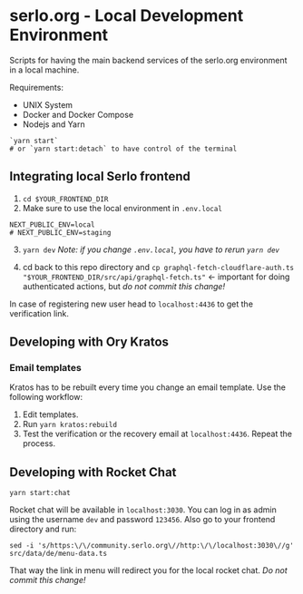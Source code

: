 # serlo.org - Local Development Environment

Scripts for having the main backend services of the serlo.org environment in a local machine.

Requirements:
- UNIX System
- Docker and Docker Compose
- Nodejs and Yarn

```
`yarn start` 
# or `yarn start:detach` to have control of the terminal
```

## Integrating local Serlo frontend

1. `cd $YOUR_FRONTEND_DIR`
2. Make sure to use the local environment in `.env.local`
```
NEXT_PUBLIC_ENV=local
# NEXT_PUBLIC_ENV=staging
```
3. `yarn dev`
   _Note: if you change `.env.local`, you have to rerun `yarn dev`_

4. cd back to this repo directory and `cp graphql-fetch-cloudflare-auth.ts "$YOUR_FRONTEND_DIR/src/api/graphql-fetch.ts"` <- important for doing authenticated actions, but _do not commit this change!_

In case of registering new user head to `localhost:4436` to get the verification link.
## Developing with Ory Kratos

### Email templates

Kratos has to be rebuilt every time you change an email template. Use the following workflow:

1. Edit templates.
2. Run `yarn kratos:rebuild`
3. Test the verification or the recovery email at `localhost:4436`. Repeat the process.

## Developing with Rocket Chat
```
yarn start:chat
```
Rocket chat will be available in `localhost:3030`.
You can log in as admin using the username `dev` and password `123456`.
Also go to your frontend directory and run:
```console
sed -i 's/https:\/\/community.serlo.org\//http:\/\/localhost:3030\//g' src/data/de/menu-data.ts
```
That way the link in menu will redirect you for the local rocket chat. _Do not commit this change!_
